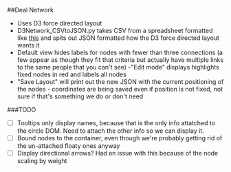##Deal Network

- Uses D3 force directed layout
- D3Network_CSVtoJSON.py takes CSV from a spreadsheet formatted like <a href="https://docs.google.com/spreadsheet/ccc?key=0AhCTN8bJ6kLCdHBBNlVtU0lRTm1wVmlzX1lzV0tnV3c&usp=sharing">this</a> and spits out JSON formatted how the D3 force directed layout wants it
- Default view hides labels for nodes with fewer than three connections (a few appear as though they fit that criteria but actually have multiple links to the same people that you can't see)
-"Edit mode" displays highlights fixed nodes in red and labels all nodes
- "Save Layout" will print out the new JSON with the current positioning of the nodes - coordinates are being saved even if position is not fixed, not sure if that's something we do or don't need

###TODO
- [ ] Tooltips only display names, because that is the only info attatched to the circle DOM. Need to attach the other info so we can display it.
- [ ] Bound nodes to the container, even though we're probably getting rid of the un-attached floaty ones anyway
- [ ] Display directional arrows? Had an issue with this because of the node scaling by weight
